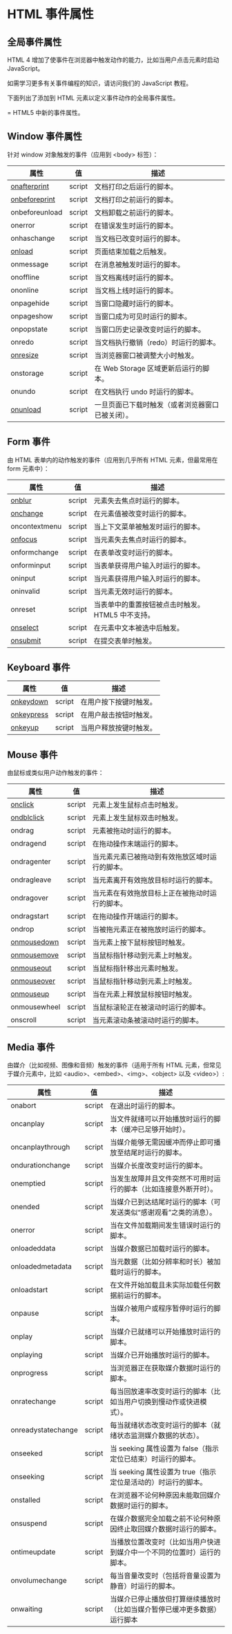 # HTML 事件属性

## 全局事件属性

HTML 4 增加了使事件在浏览器中触发动作的能力，比如当用户点击元素时启动 JavaScript。

如需学习更多有关事件编程的知识，请访问我们的 JavaScript 教程。

下面列出了添加到 HTML 元素以定义事件动作的全局事件属性。

= HTML5 中新的事件属性。

## Window 事件属性

针对 window 对象触发的事件（应用到 &lt;body&gt; 标签）：

| 属性 | 值 | 描述 |
| --- | --- | --- |
| [onafterprint](/tags/event_onafterprint.asp "HTML onafterprint 事件属性") | script | 文档打印之后运行的脚本。 |
| [onbeforeprint](/tags/event_onbeforeprint.asp "HTML onbeforeprint 事件属性") | script | 文档打印之前运行的脚本。 |
| onbeforeunload | script | 文档卸载之前运行的脚本。 |
| onerror | script | 在错误发生时运行的脚本。 |
| onhaschange | script | 当文档已改变时运行的脚本。 |
| [onload](/tags/event_onload.asp "HTML onload 事件属性") | script | 页面结束加载之后触发。 |
| onmessage | script | 在消息被触发时运行的脚本。 |
| onoffline | script | 当文档离线时运行的脚本。 |
| ononline | script | 当文档上线时运行的脚本。 |
| onpagehide | script | 当窗口隐藏时运行的脚本。 |
| onpageshow | script | 当窗口成为可见时运行的脚本。 |
| onpopstate | script | 当窗口历史记录改变时运行的脚本。 |
| onredo | script | 当文档执行撤销（redo）时运行的脚本。 |
| [onresize](/tags/event_onresize.asp "HTML onresize 事件属性") | script | 当浏览器窗口被调整大小时触发。 |
| onstorage | script | 在 Web Storage 区域更新后运行的脚本。 |
| onundo | script | 在文档执行 undo 时运行的脚本。 |
| [onunload](/tags/event_onunload.asp "HTML onunload 事件属性") | script | 一旦页面已下载时触发（或者浏览器窗口已被关闭）。 |

## Form 事件

由 HTML 表单内的动作触发的事件（应用到几乎所有 HTML 元素，但最常用在 form 元素中）：

| 属性 | 值 | 描述 |
| --- | --- | --- |
| [onblur](/tags/event_onblur.asp "HTML onblur 事件属性") | script | 元素失去焦点时运行的脚本。 |
| [onchange](/tags/event_onchange.asp "HTML onchange 事件属性") | script | 在元素值被改变时运行的脚本。 |
| oncontextmenu | script | 当上下文菜单被触发时运行的脚本。 |
| [onfocus](/tags/event_onfocus.asp "HTML onfocus 事件属性") | script | 当元素失去焦点时运行的脚本。 |
| onformchange | script | 在表单改变时运行的脚本。 |
| onforminput | script | 当表单获得用户输入时运行的脚本。 |
| oninput | script | 当元素获得用户输入时运行的脚本。 |
| oninvalid | script | 当元素无效时运行的脚本。 |
| onreset | script | 当表单中的重置按钮被点击时触发。HTML5 中不支持。 |
| [onselect](/tags/event_onselect.asp "HTML onselect 事件属性") | script | 在元素中文本被选中后触发。 |
| [onsubmit](/tags/event_onsubmit.asp "HTML onsubmit 事件属性") | script | 在提交表单时触发。 |

## Keyboard 事件

| 属性 | 值 | 描述 |
| --- | --- | --- |
| [onkeydown](/tags/event_onkeydown.asp "HTML onkeydown 事件属性") | script | 在用户按下按键时触发。 |
| [onkeypress](/tags/event_onkeypress.asp "HTML onkeypress 事件属性") | script | 在用户敲击按钮时触发。 |
| [onkeyup](/tags/event_onkeyup.asp "HTML onkeyup 事件属性") | script | 当用户释放按键时触发。 |

## Mouse 事件

由鼠标或类似用户动作触发的事件：

| 属性 | 值 | 描述 |
| --- | --- | --- |
| [onclick](/tags/event_onclick.asp "HTML onclick 事件属性") | script | 元素上发生鼠标点击时触发。 |
| [ondblclick](/tags/event_ondblclick.asp "HTML ondblclick 事件属性") | script | 元素上发生鼠标双击时触发。 |
| ondrag | script | 元素被拖动时运行的脚本。 |
| ondragend | script | 在拖动操作末端运行的脚本。 |
| ondragenter | script | 当元素元素已被拖动到有效拖放区域时运行的脚本。 |
| ondragleave | script | 当元素离开有效拖放目标时运行的脚本。 |
| ondragover | script | 当元素在有效拖放目标上正在被拖动时运行的脚本。 |
| ondragstart | script | 在拖动操作开端运行的脚本。 |
| ondrop | script | 当被拖元素正在被拖放时运行的脚本。 |
| [onmousedown](/tags/event_onmousedown.asp "HTML onmousedown 事件属性") | script | 当元素上按下鼠标按钮时触发。 |
| [onmousemove](/tags/event_onmousemove.asp "HTML onmousemove 事件属性") | script | 当鼠标指针移动到元素上时触发。 |
| [onmouseout](/tags/event_onmouseout.asp "HTML onmouseout 事件属性") | script | 当鼠标指针移出元素时触发。 |
| [onmouseover](/tags/event_onmouseover.asp "HTML onmouseover 事件属性") | script | 当鼠标指针移动到元素上时触发。 |
| [onmouseup](/tags/event_onmouseup.asp "HTML onmouseup 事件属性") | script | 当在元素上释放鼠标按钮时触发。 |
| onmousewheel | script | 当鼠标滚轮正在被滚动时运行的脚本。 |
| onscroll | script | 当元素滚动条被滚动时运行的脚本。 |

## Media 事件

由媒介（比如视频、图像和音频）触发的事件（适用于所有 HTML 元素，但常见于媒介元素中，比如 &lt;audio&gt;、&lt;embed&gt;、&lt;img&gt;、&lt;object&gt; 以及 &lt;video&gt;）:

| 属性 | 值 | 描述 |
| --- | --- | --- |
| onabort | script | 在退出时运行的脚本。 |
| oncanplay | script | 当文件就绪可以开始播放时运行的脚本（缓冲已足够开始时）。 |
| oncanplaythrough | script | 当媒介能够无需因缓冲而停止即可播放至结尾时运行的脚本。 |
| ondurationchange | script | 当媒介长度改变时运行的脚本。 |
| onemptied | script | 当发生故障并且文件突然不可用时运行的脚本（比如连接意外断开时）。 |
| onended | script | 当媒介已到达结尾时运行的脚本（可发送类似“感谢观看”之类的消息）。 |
| onerror | script | 当在文件加载期间发生错误时运行的脚本。 |
| onloadeddata | script | 当媒介数据已加载时运行的脚本。 |
| onloadedmetadata | script | 当元数据（比如分辨率和时长）被加载时运行的脚本。 |
| onloadstart | script | 在文件开始加载且未实际加载任何数据前运行的脚本。 |
| onpause | script | 当媒介被用户或程序暂停时运行的脚本。 |
| onplay | script | 当媒介已就绪可以开始播放时运行的脚本。 |
| onplaying | script | 当媒介已开始播放时运行的脚本。 |
| onprogress | script | 当浏览器正在获取媒介数据时运行的脚本。 |
| onratechange | script | 每当回放速率改变时运行的脚本（比如当用户切换到慢动作或快进模式）。 |
| onreadystatechange | script | 每当就绪状态改变时运行的脚本（就绪状态监测媒介数据的状态）。 |
| onseeked | script | 当 seeking 属性设置为 false（指示定位已结束）时运行的脚本。 |
| onseeking | script | 当 seeking 属性设置为 true（指示定位是活动的）时运行的脚本。 |
| onstalled | script | 在浏览器不论何种原因未能取回媒介数据时运行的脚本。 |
| onsuspend | script | 在媒介数据完全加载之前不论何种原因终止取回媒介数据时运行的脚本。 |
| ontimeupdate | script | 当播放位置改变时（比如当用户快进到媒介中一个不同的位置时）运行的脚本。 |
| onvolumechange | script | 每当音量改变时（包括将音量设置为静音）时运行的脚本。 |
| onwaiting | script | 当媒介已停止播放但打算继续播放时（比如当媒介暂停已缓冲更多数据）运行脚本 |

